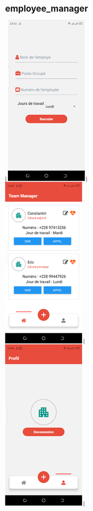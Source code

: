 # employee_manager

| <img src="https://github.com/lewenbach228/employee_manager/blob/master/screenshots/Screenshot_20220224-231216.png" width="250"> | 
<img src="https://github.com/lewenbach228/employee_manager/blob/master/screenshots/Screenshot_20220301-124609.png" width="250"> |
<img src="https://github.com/lewenbach228/employee_manager/blob/master/screenshots/Screenshot_20220301-124626.png" width="250"> |

